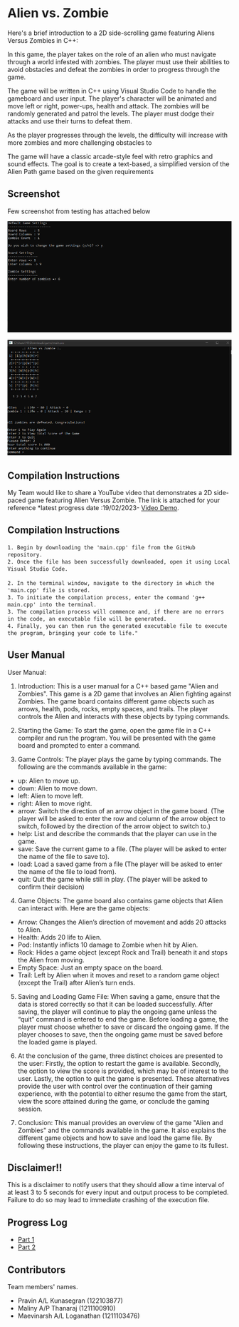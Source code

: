 # Alien vs. Zombie

Here's a brief introduction to a 2D side-scrolling game featuring Aliens Versus Zombies in C++:

In this game, the player takes on the role of an alien who must navigate through a world infested with zombies. The player must use their abilities to avoid obstacles and defeat the zombies in order to progress through the game.

The game will be written in C++ using Visual Studio Code to handle the gameboard and user input. The player's character will be animated and move left or right, power-ups, health and attack. The zombies will be randomly generated and patrol the levels. The player must dodge their attacks and use their turns to defeat them.

As the player progresses through the levels, the difficulty will increase with more zombies and more challenging obstacles to

The game will have a classic arcade-style feel with retro graphics and sound effects. The goal is to create a text-based,
a simplified version of the Alien Path game based on the given requirements


## Screenshot   
Few screenshot from testing  has attached below 

![Picture 1](https://raw.githubusercontent.com/PravinKunasegran/az-game/main/Pictures/image%202.png)
 
 ![Picture 2](https://raw.githubusercontent.com/PravinKunasegran/az-game/main/Pictures/image.jpg)

## Compilation Instructions

My Team would like to share a YouTube video  that demonstrates a 2D side-paced game featuring Alien Versus Zombie. The link is attached for your reference *latest progress date 
:19/02/2023- [Video Demo](https://youtube.com).

## Compilation Instructions
```
1. Begin by downloading the 'main.cpp' file from the GitHub repository.
2. Once the file has been successfully downloaded, open it using Local Visual Studio Code.

2. In the terminal window, navigate to the directory in which the 'main.cpp' file is stored.
3. To initiate the compilation process, enter the command 'g++ main.cpp' into the terminal.
3. The compilation process will commence and, if there are no errors in the code, an executable file will be generated.
4. Finally, you can then run the generated executable file to execute the program, bringing your code to life."

```

## User Manual

User Manual:

1.	Introduction:
 This is a user manual for a C++ based game "Alien and Zombies". This game is a 2D game that involves an Alien fighting against Zombies. The game board contains different game objects such as arrows, health, pods, rocks, empty spaces, and trails. The player controls the Alien and interacts with these objects by typing commands.

2.	Starting the Game: 
To start the game, open the game file in a C++ compiler and run the program. You will be presented with the game board and prompted to enter a command.

3.	Game Controls: 
The player plays the game by typing commands. The following are the commands available in the game:
-	up: Alien to move up.
-	down: Alien to move down.
-	left: Alien to move left.
-	right: Alien to move right.
-	arrow: Switch the direction of an arrow object in the game board. (The player will be asked to enter the row and column of the arrow object to switch, followed by the direction of the arrow object to switch to.)
-	help: List and describe the commands that the player can use in the game.
-	save: Save the current game to a file. (The player will be asked to enter the name of the file to save to).
-	load: Load a saved game from a file (The player will be asked to enter the name of the file to load from).
-	quit: Quit the game while still in play. (The player will be asked to confirm their decision)

4.	Game Objects: 
The game board also contains game objects that Alien can interact with. Here are the game objects:
-	Arrow: Changes the Alien’s direction of movement and adds 20 attacks to Alien.
-	Health: Adds 20 life to Alien.
-	Pod: Instantly inflicts 10 damage to Zombie when hit by Alien.
-	Rock: Hides a game object (except Rock and Trail) beneath it and stops the Alien from moving.
-	Empty Space: Just an empty space on the board.
-	Trail: Left by Alien when it moves and reset to a random game object (except the Trail) after Alien’s turn ends.

5.	Saving and Loading Game File: 
When saving a game, ensure that the data is stored correctly so that it can be loaded successfully. After saving, the player will continue to play the ongoing game unless the “quit” command is entered to end the game. Before loading a game, the player must choose whether to save or discard the ongoing game. If the player chooses to save, then the ongoing game must be saved before the loaded game is played.
 
6. At the conclusion of the game, three distinct choices are presented to the user: Firstly, the option to restart the game is available. Secondly, the option to view the score is provided, which may be of interest to the user. Lastly, the option to quit the game is presented. These alternatives provide the user with control over the continuation of their gaming experience, with the potential to either resume the game from the start, view the score attained during the game, or conclude the gaming session.
7.	Conclusion: 
This manual provides an overview of the game "Alien and Zombies" and the commands available in the game. It also explains the different game objects and how to save and load the game file. By following these instructions, the player can enjoy the game to its fullest.

## Disclaimer!!

This is a disclaimer to notify users that they should allow a time interval of at least 3 to 5 seconds for every input and output process to be completed. Failure to do so may lead to immediate crashing of the execution file.

## Progress Log

- [Part 1](PART1.md)
- [Part 2](PART2.md)

## Contributors

Team members' names. 

- Pravin A/L Kunasegran (122103877) 
- Maliny A/P Thanaraj (1211100910) 
- Maevinarsh A/L Loganathan (1211103476)


